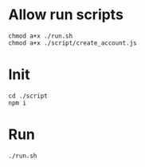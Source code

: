 # Allow run scripts

```
chmod a+x ./run.sh
chmod a+x ./script/create_account.js
```

# Init

```
cd ./script
npm i
```

# Run

```
./run.sh
```

